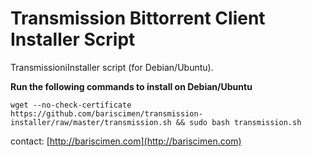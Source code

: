Transmission Bittorrent Client Installer Script
====================

TransmissioniInstaller script (for Debian/Ubuntu).

**Run the following commands to install on Debian/Ubuntu**

```
wget --no-check-certificate https://github.com/bariscimen/transmission-installer/raw/master/transmission.sh && sudo bash transmission.sh
```
contact: [http://bariscimen.com](http://bariscimen.com)
